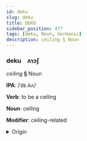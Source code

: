 ```yaml
---
id: deku
slug: deku
title: DEKU
sidebar_position: 477
tags: [deku, Noun, Germanic]
description: ceiling § Noun
---
```


### deku&emsp;<span kind="abugida">ʌɿɔʃ</span>

*ceiling* **§** Noun

**IPA**: /ˈdɛ.kʌ/

**Verb**: to be a ceiling

**Noun**: ceiling

**Modifier**: ceiling-related

<details>
    <summary>Origin</summary>
    German Decke /ˈdɛkə/<br/>
    <em>Germanic Language Family</em>
</details>